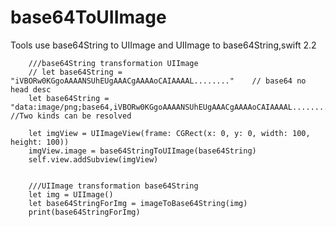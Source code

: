 # base64ToUIImage
Tools use base64String to UIImage and UIImage to base64String,swift 2.2


        ///base64String transformation UIImage
        // let base64String = "iVBORw0KGgoAAAANSUhEUgAAACgAAAAoCAIAAAAL........"    // base64 no head desc
        let base64String = "data:image/png;base64,iVBORw0KGgoAAAANSUhEUgAAACgAAAAoCAIAAAAL........" //Two kinds can be resolved 
        
        let imgView = UIImageView(frame: CGRect(x: 0, y: 0, width: 100, height: 100))
        imgView.image = base64StringToUIImage(base64String)
        self.view.addSubview(imgView)
        
        
        ///UIImage transformation base64String
        let img = UIImage()
        let base64StringForImg = imageToBase64String(img)
        print(base64StringForImg)
